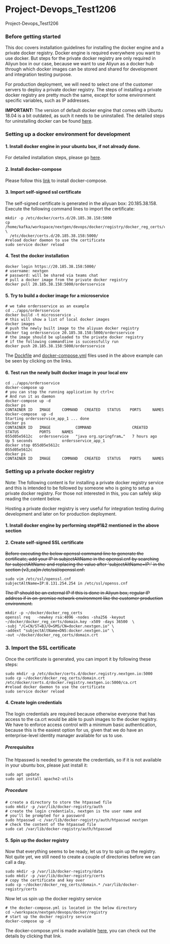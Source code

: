 # Project-Devops_Test1206
Project-Devops_Test1206
### Before getting started

This doc covers installation guidelines for installing the docker engine and a private docker registry. Docker engine is
required everywhere you want to use docker. But steps for the private docker registry are only required in Aliyun box in
our case, because we want to use Aliyun as a docker hub through which docker images can be stored and shared for
development and integration testing purpose.

For production deployment, we will need to select one of the customer servers to deploy a private docker registry. The
steps of installing a private docker registry are pretty much the same, except for some environment specific variables,
such as IP addresses.

**IMPORTANT:**
The version of default docker engine that comes with Ubuntu 18.04 is a bit outdated, as such it needs to be uninstalled.
The detailed steps for uninstalling docker can be found [here](https://docs.docker.com/engine/install/ubuntu/).

### Setting up a docker environment for development

#### 1. Install docker engine in your ubuntu box, if not already done.

For detailed installation steps, please go [here](https://docs.docker.com/engine/install/ubuntu/).

#### 2. Install docker-compose

Please follow this [link](https://docs.docker.com/compose/install/) to install docker-compose.

#### 3. Import self-signed ssl certificate

The self-signed certificate is generated in the aliyuan box: 20.185.38.158. Execute the following command lines to
import the certificate:

```
mkdir -p /etc/docker/certs.d/20.185.38.158:5000
cp /home/kafka/workspace/nextgen/devops/docker/registry/docker_reg_certs/ca.crt \
  /etc/docker/certs.d/20.185.38.158:5000/
#reload docker daemon to use the certificate
sudo service docker reload
```

#### 4. Test the docker installation

```
docker login https://20.185.38.158:5000/
# username: nextgen
# password: will be shared via teams chat
# pull a docker image from the private docker registry
docker pull 20.185.38.158:5000/ordersservice
```

#### 5. Try to build a docker image for a microservice

```
# we take ordersservice as an example
cd ../apps/ordersservice
docker build -t microsservice .
# this will show a list of local docker images
docker images
# push the newly built image to the aliyuan docker registry
docker tag ordersservice 20.185.38.158:5000/ordersservice
# the image should be uploaded to the private docker registry 
# if the following commandline is successfully run
docker push 20.185.38.158:5000/ordersservice
```

The [Dockfile](https://github.com/zjlhxq/nextgen/tree/masteel/apps/ordersservice/Dockerfile)
and [docker-compose.yml](https://github.com/zjlhxq/nextgen/tree/masteel/apps/ordersservice/docker-compose.yml) files
used in the above example can be seen by clicking on the links.

#### 6. Test run the newly built docker image in your local env

```
cd ../apps/ordersservice
docker-compose up
# you can stop the running application by ctrl+c
# And run it as daemon
docker-compose up -d
docker ps
CONTAINER ID   IMAGE     COMMAND   CREATED   STATUS    PORTS     NAMES
docker-compose  up -d
Starting ordersservice_app_1 ... done
docker ps
CONTAINER ID   IMAGE           COMMAND                  CREATED       STATUS         PORTS     NAMES
055d05e5612c   ordersservice   "java org.springfram…"   7 hours ago   Up 5 seconds             ordersservice_app_1
docker stop 055d05e5612c
055d05e5612c
docker ps
CONTAINER ID   IMAGE     COMMAND   CREATED   STATUS    PORTS     NAMES

```

### Setting up a private docker registry

Note: The following content is for installing a private docker registry service and this is intended to be followed by
someone who is going to setup a private docker registry. For those not interested in this, you can safely skip reading
the content below.

Hosting a private docker registry is very useful for integration testing during development and later on for production
deployment.

#### 1. Install docker engine by performing step#1&2 mentioned in the above section

#### 2. Create self-signed SSL certificate

~~Before executing the below openssl command line to generate the certificate, add your IP in subjectAltName in the
openssl.cnf by searching for subjectAltName and replacing the value after 'subjectAltName=IP:' in the section [v3_ca]in
/etc/ssl/openssl.cnf:~~

```
sudo vim /etc/ssl/openssl.cnf
subjectAltName=IP:8.131.254.254 in /etc/ssl/openss.cnf
```

~~The IP should be an external IP if this is done in Aliyun box, regular IP address if in on-premise network environment
like the customer production environment.~~

```
mkdir -p ~/docker/docker_reg_certs
openssl req   -newkey rsa:4096 -nodes -sha256 -keyout ~/docker/docker_reg_certs/domain.key -x509 -days 36500  \
-subj "/C=CN/ST=BJ/O=SMS/CN=docker.nextgen.io" \
-addext "subjectAltName=DNS:docker.nextgen.io" \
-out ~/docker/docker_reg_certs/domain.crt
```

### 3. Import the SSL certificate

Once the certificate is generated, you can import it by following these steps:

```
sudo mkdir -p /etc/docker/certs.d/docker.registry.nextgen.io:5000
sudo cp ~/docker/docker_reg_certs/domain.crt /etc/docker/certs.d/docker.registry.nextgen.io:5000/ca.crt
#reload docker daemon to use the certificate
sudo service docker reload
```

#### 4. Create login credentials

The login credentials are required because otherwise everyone that has access to the ca.crt would be able to push images
to the docker registry. We have to enforce access control with a minimum basic authentication, because this is the
easiest option for us, given that we do have an enterprise-level identity manager available for us to use.

##### Prerequisites

The htpasswd is needed to generate the credentials, so if it is not available in your ubuntu box, please just install
it:

```
sudo apt update
sudo apt install apache2-utils
```

##### Procedure

```
# create a directory to store the htpasswd file
sudo mkdir -p /var/lib/docker-registry/auth
# create the login credentials, nextgen is the user name and 
# you'll be prompted for a password
sudo htpasswd -c /var/lib/docker-registry/auth/htpasswd nextgen
# check the content of the htpasswd file
sudo cat /var/lib/docker-registry/auth/htpasswd
```

#### 5. Spin up the docker registry

Now that everything seems to be ready, let us try to spin up the registry. Not quite yet, we still need to create a
couple of directories before we can call a day.

```
sudo mkdir -p /var/lib/docker-registry/data
sudo mkdir -p /var/lib/docker-registry/certs
# copy the certificate and key over 
sudo cp ~/docker/docker_reg_certs/domain.* /var/lib/docker-registry/certs
```

Now let us spin up the docker registry service

```
# the docker-compose.yml is located in the below directory
cd ~/workspace/nextgen/devops/docker/registry
# start up the docker registry service
docker-compose up -d
```

The docker-compose.yml is made available [here](./docker-compose.yml), you can check out the details by clicking that
link.

